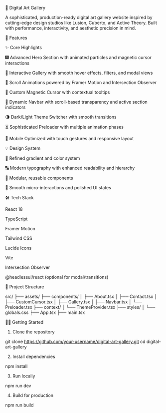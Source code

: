 🎨 Digital Art Gallery

A sophisticated, production-ready digital art gallery website inspired by cutting-edge design studios like Lusion, Cuberto, and Active Theory. Built with performance, interactivity, and aesthetic precision in mind.

🚀 Features

✨ Core Highlights

🎆 Advanced Hero Section with animated particles and magnetic cursor interactions

🎨 Interactive Gallery with smooth hover effects, filters, and modal views

📜 Scroll Animations powered by Framer Motion and Intersection Observer

🧲 Custom Magnetic Cursor with contextual tooltips

🧱 Dynamic Navbar with scroll-based transparency and active section indicators

🌗 Dark/Light Theme Switcher with smooth transitions

⏳ Sophisticated Preloader with multiple animation phases

📱 Mobile Optimized with touch gestures and responsive layout

💡 Design System

🎈 Refined gradient and color system

🔠 Modern typography with enhanced readability and hierarchy

🤩 Modular, reusable components

💎 Smooth micro-interactions and polished UI states

🛠️ Tech Stack

React 18

TypeScript

Framer Motion

Tailwind CSS

Lucide Icons

Vite

Intersection Observer

@headlessui/react (optional for modal/transitions)

📁 Project Structure

src/
├── assets/
├── components/
│   ├── About.tsx
│   ├── Contact.tsx
│   ├── CustomCursor.tsx
│   ├── Gallery.tsx
│   ├── Navbar.tsx
│   └── Preloader.tsx
├── context/
│   └── ThemeProvider.tsx
├── styles/
│   └── globals.css
├── App.tsx
├── main.tsx

🧑‍💻 Getting Started

1. Clone the repository

git clone https://github.com/your-username/digital-art-gallery.git
cd digital-art-gallery

2. Install dependencies

npm install

3. Run locally

npm run dev

4. Build for production

npm run build

